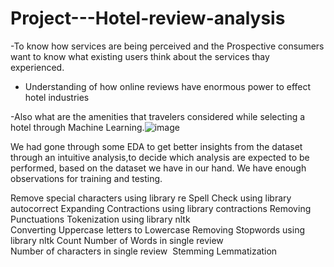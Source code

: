 # Project---Hotel-review-analysis

-To know how services are being perceived and the Prospective consumers want to know what existing users think about the services thay experienced.

- Understanding of how online reviews have enormous power to effect hotel industries

-Also what are the amenities that travelers considered             while selecting a hotel through Machine Learning.![image](https://user-images.githubusercontent.com/77741918/200171436-3ddc95b9-0185-4b5c-a935-5e15082f4067.png)

We had gone through some EDA  to get better insights from the dataset through an intuitive analysis,to decide which analysis are expected to be performed, based on the dataset we have in our hand.
We have enough observations for training and testing.

Remove special characters using library re
Spell Check using library autocorrect 
Expanding Contractions using library contractions
Removing Punctuations
Tokenization using library nltk
Converting Uppercase letters to Lowercase
Removing Stopwords using library nltk
Count Number of Words in single review
Number of characters in single review 
Stemming
Lemmatization
